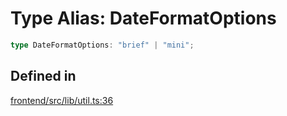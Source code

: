 # Type Alias: DateFormatOptions

```ts
type DateFormatOptions: "brief" | "mini";
```

## Defined in

[frontend/src/lib/util.ts:36](https://github.com/headlamp-k8s/headlamp/blob/2481a1c9f2b4a69a9320466e7a455215b14b97b0/frontend/src/lib/util.ts#L36)

